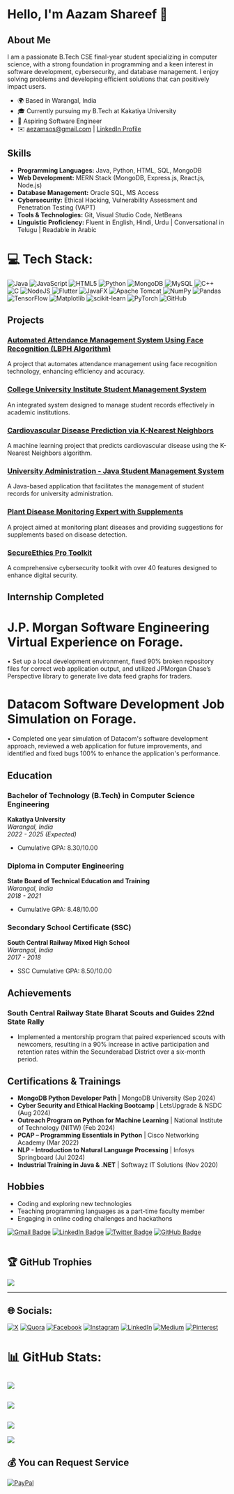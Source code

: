 # Hello, I'm Aazam Shareef 👋

## About Me

I am a passionate B.Tech CSE final-year student specializing in computer science, with a strong foundation in programming and a keen interest in software development, cybersecurity, and database management. I enjoy solving problems and developing efficient solutions that can positively impact users.

- 🌍 Based in Warangal, India
- 🎓 Currently pursuing my B.Tech at Kakatiya University
- 💼 Aspiring Software Engineer
- ✉️ aezamsos@gmail.com | [LinkedIn Profile](https://www.linkedin.com/in/aazam-shareef-234170171/)

## Skills

- **Programming Languages:** Java, Python, HTML, SQL, MongoDB
- **Web Development:** MERN Stack (MongoDB, Express.js, React.js, Node.js)
- **Database Management:** Oracle SQL, MS Access
- **Cybersecurity:** Ethical Hacking, Vulnerability Assessment and Penetration Testing (VAPT)
- **Tools & Technologies:** Git, Visual Studio Code, NetBeans
- **Linguistic Proficiency:** Fluent in English, Hindi, Urdu | Conversational in Telugu | Readable in Arabic


# 💻 Tech Stack:
![Java](https://img.shields.io/badge/java-%23ED8B00.svg?style=for-the-badge&logo=openjdk&logoColor=white)
![JavaScript](https://img.shields.io/badge/javascript-%23323330.svg?style=for-the-badge&logo=javascript&logoColor=%23F7DF1E) 
![HTML5](https://img.shields.io/badge/html5-%23E34F26.svg?style=for-the-badge&logo=html5&logoColor=white) 
![Python](https://img.shields.io/badge/python-3670A0?style=for-the-badge&logo=python&logoColor=ffdd54)
![MongoDB](https://img.shields.io/badge/MongoDB-%234ea94b.svg?style=for-the-badge&logo=mongodb&logoColor=white) 
![MySQL](https://img.shields.io/badge/mysql-4479A1.svg?style=for-the-badge&logo=mysql&logoColor=white) 
![C++](https://img.shields.io/badge/c++-%2300599C.svg?style=for-the-badge&logo=c%2B%2B&logoColor=white) 
![C](https://img.shields.io/badge/c-%2300599C.svg?style=for-the-badge&logo=c&logoColor=white) 
![NodeJS](https://img.shields.io/badge/node.js-6DA55F?style=for-the-badge&logo=node.js&logoColor=white) 
![Flutter](https://img.shields.io/badge/Flutter-%2302569B.svg?style=for-the-badge&logo=Flutter&logoColor=white) 
![JavaFX](https://img.shields.io/badge/javafx-%23FF0000.svg?style=for-the-badge&logo=javafx&logoColor=white) 
![Apache Tomcat](https://img.shields.io/badge/apache%20tomcat-%23F8DC75.svg?style=for-the-badge&logo=apache-tomcat&logoColor=black) 
![NumPy](https://img.shields.io/badge/numpy-%23013243.svg?style=for-the-badge&logo=numpy&logoColor=white) 
![Pandas](https://img.shields.io/badge/pandas-%23150458.svg?style=for-the-badge&logo=pandas&logoColor=white) 
![TensorFlow](https://img.shields.io/badge/TensorFlow-%23FF6F00.svg?style=for-the-badge&logo=TensorFlow&logoColor=white) 
![Matplotlib](https://img.shields.io/badge/Matplotlib-%23ffffff.svg?style=for-the-badge&logo=Matplotlib&logoColor=black) 
![scikit-learn](https://img.shields.io/badge/scikit--learn-%23F7931E.svg?style=for-the-badge&logo=scikit-learn&logoColor=white) 
![PyTorch](https://img.shields.io/badge/PyTorch-%23EE4C2C.svg?style=for-the-badge&logo=PyTorch&logoColor=white) 
![GitHub](https://img.shields.io/badge/github-%23121011.svg?style=for-the-badge&logo=github&logoColor=white)

## Projects

### [Automated Attendance Management System Using Face Recognition (LBPH Algorithm)](https://github.com/aezamsos/Automated-Attendance-Management-System-Using-Face-Recognition-LBPH-Algorithm)
A project that automates attendance management using face recognition technology, enhancing efficiency and accuracy.

### [College University Institute Student Management System](https://github.com/aezamsos/College-University-Institute-Student-Mangement-System-)
An integrated system designed to manage student records effectively in academic institutions.

### [Cardiovascular Disease Prediction via K-Nearest Neighbors](https://github.com/aezamsos/Cardiovascular-Disease-Prediction-via-K-Nearest-Neighbors)
A machine learning project that predicts cardiovascular disease using the K-Nearest Neighbors algorithm.

### [University Administration - Java Student Management System](https://github.com/aezamsos/University-Administration---Java-Student-Management-System)
A Java-based application that facilitates the management of student records for university administration.

### [Plant Disease Monitoring Expert with Supplements](https://github.com/aezamsos/Plant-Disease-Monitoring-Expert-with-Supplements)
A project aimed at monitoring plant diseases and providing suggestions for supplements based on disease detection.

### [SecureEthics Pro Toolkit](https://github.com/aezamsos/SecureEthics-Pro-Toolkit)
A comprehensive cybersecurity toolkit with over 40 features designed to enhance digital security.

## Internship Completed 

# J.P. Morgan Software Engineering Virtual Experience on Forage. 
•	Set up a local development environment, fixed 90% broken repository files for correct web application output, and utilized JPMorgan Chase’s Perspective library to generate live data feed graphs for traders.

# Datacom Software Development Job Simulation on Forage. 
•	Completed one year simulation of Datacom's software development approach, reviewed a web application for future improvements, and identified and fixed bugs 100% to enhance the application's performance.

## Education

### Bachelor of Technology (B.Tech) in Computer Science Engineering
**Kakatiya University**  
*Warangal, India*  
*2022 - 2025 (Expected)*  
- Cumulative GPA: 8.30/10.00

### Diploma in Computer Engineering
**State Board of Technical Education and Training**  
*Warangal, India*  
*2018 - 2021*  
- Cumulative GPA: 8.48/10.00

### Secondary School Certificate (SSC)
**South Central Railway Mixed High School**  
*Warangal, India*  
*2017 - 2018*  
- SSC Cumulative GPA: 8.50/10.00

## Achievements

### South Central Railway State Bharat Scouts and Guides 22nd State Rally
- Implemented a mentorship program that paired experienced scouts with newcomers, resulting in a 90% increase in active participation and retention rates within the Secunderabad District over a six-month period.

## Certifications & Trainings

- **MongoDB Python Developer Path** | MongoDB University (Sep 2024)
- **Cyber Security and Ethical Hacking Bootcamp** | LetsUpgrade & NSDC  (Aug 2024)
- **Outreach Program on Python for Machine Learning** | National Institute of Technology (NITW)  (Feb 2024)
- **PCAP – Programming Essentials in Python** | Cisco Networking Academy  (Mar 2022)
- **NLP - Introduction to Natural Language Processing** | Infosys Springboard (Jul 2024)
- **Industrial Training in Java & .NET** | Softwayz IT Solutions  (Nov 2020)


## Hobbies

- Coding and exploring new technologies
- Teaching programming languages as a part-time faculty member
- Engaging in online coding challenges and hackathons

[![Gmail Badge](https://img.shields.io/badge/-Gmail-D14836?style=flat-square&logo=Gmail&logoColor=white)](mailto:aezamsos@gmail.com)
[![LinkedIn Badge](https://img.shields.io/badge/-LinkedIn-0077B5?style=flat-square&logo=LinkedIn&logoColor=white)](https://www.linkedin.com/in/aazam-shareef-234170171/)
[![Twitter Badge](https://img.shields.io/badge/-Twitter-1DA1F2?style=flat-square&logo=Twitter&logoColor=white)](https://twitter.com/aazam_shareef)
[![GitHub Badge](https://img.shields.io/badge/-GitHub-181717?style=flat-square&logo=GitHub&logoColor=white)](https://github.com/aezamsos)<br><br>


## 🏆 GitHub Trophies
![](https://github-profile-trophy.vercel.app/?username=aezamsos&theme=tokyonight&no-frame=false&no-bg=false&margin-w=4)

---

## 🌐 Socials:
[![X](https://img.shields.io/badge/X-black.svg?logo=X&logoColor=white)](https://x.com/aazam_shareef)
[![Quora](https://img.shields.io/badge/Quora-%23B92B27.svg?logo=Quora&logoColor=white)](https://quora.com/profile/Engr-Aazam-Shareef) 
[![Facebook](https://img.shields.io/badge/Facebook-%231877F2.svg?logo=Facebook&logoColor=white)](https://facebook.com/aezam.shareef) 
[![Instagram](https://img.shields.io/badge/Instagram-%23E4405F.svg?logo=Instagram&logoColor=white)](https://instagram.com/aazam_9999) 
[![LinkedIn](https://img.shields.io/badge/LinkedIn-%230077B5.svg?logo=linkedin&logoColor=white)](https://linkedin.com/in/aazam-shareef-234170171) 
[![Medium](https://img.shields.io/badge/Medium-12100E?logo=medium&logoColor=white)](https://medium.com/@aezamsos) 
[![Pinterest](https://img.shields.io/badge/Pinterest-%23E60023.svg?logo=Pinterest&logoColor=white)](https://pinterest.com/aezamshareef) 

# 📊 GitHub Stats:
![](https://github-readme-stats.vercel.app/api?username=aezamsos&theme=vue-dark&hide_border=true&include_all_commits=false&count_private=false)<br/>
--
![](https://github-readme-streak-stats.herokuapp.com/?user=aezamsos&theme=vue-dark&hide_border=true)<br/>
--
![](https://github-readme-stats.vercel.app/api/top-langs/?username=aezamsos&theme=vue-dark&hide_border=true&include_all_commits=false&count_private=false&layout=compact)
--
[![](https://visitcount.itsvg.in/api?id=aezamsos&icon=2&color=3)](https://visitcount.itsvg.in)

## 💰 You can Request Service
[![PayPal](https://img.shields.io/badge/PayPal-00457C?style=for-the-badge&logo=paypal&logoColor=white)](https://paypal.me/@AazamShareef) 


